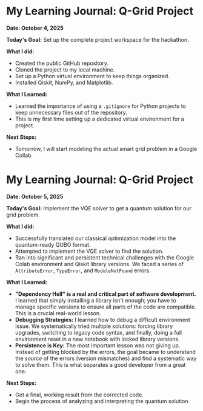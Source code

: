 # My Learning Journal: Q-Grid Project

**Date: October 4, 2025**

**Today's Goal:** Set up the complete project workspace for the hackathon.

**What I did:**
* Created the public GitHub repository.
* Cloned the project to my local machine.
* Set up a Python virtual environment to keep things organized.
* Installed Qiskit, NumPy, and Matplotlib.

**What I Learned:**
* Learned the importance of using a `.gitignore` for Python projects to keep unnecessary files out of the repository.
* This is my first time setting up a dedicated virtual environment for a project.

**Next Steps:**
* Tomorrow, I will start modeling the actual smart grid problem in a Google Collab
# My Learning Journal: Q-Grid Project

**Date: October 5, 2025**

**Today's Goal:** Implement the VQE solver to get a quantum solution for our grid problem.

**What I did:**
* Successfully translated our classical optimization model into the quantum-ready QUBO format.
* Attempted to implement the VQE solver to find the solution.
* Ran into significant and persistent technical challenges with the Google Colab environment and Qiskit library versions. We faced a series of `AttributeError`, `TypeError`, and `ModuleNotFound` errors.

**What I Learned:**
* **"Dependency Hell" is a real and critical part of software development.** I learned that simply installing a library isn't enough; you have to manage specific versions to ensure all parts of the code are compatible. This is a crucial real-world lesson.
* **Debugging Strategies:** I learned how to debug a difficult environment issue. We systematically tried multiple solutions: forcing library upgrades, switching to legacy code syntax, and finally, doing a full environment reset in a new notebook with locked library versions.
* **Persistence is Key:** The most important lesson was not giving up. Instead of getting blocked by the errors, the goal became to understand the *source* of the errors (version mismatches) and find a systematic way to solve them. This is what separates a good developer from a great one.

**Next Steps:**
* Get a final, working result from the corrected code.
* Begin the process of analyzing and interpreting the quantum solution.
